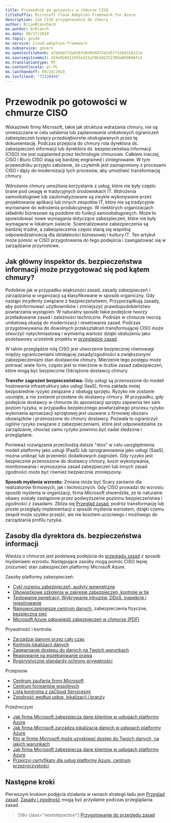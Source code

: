 ```yaml
---
title: Przewodnik po gotowości w chmurze CISO
titleSuffix: Microsoft Cloud Adoption Framework for Azure
description: Jak CISO przygotowanie do chmury
author: BrianBlanchard
ms.author: brblanch
ms.date: 09/17/2019
ms.topic: guide
ms.service: cloud-adoption-framework
ms.subservice: govern
ms.openlocfilehash: afde9af7da83bfd8d95847542d5f7236d318121e
ms.sourcegitcommit: d19e026d119fbe221a78b10225230da8b9666fe1
ms.translationtype: MT
ms.contentlocale: pl-PL
ms.lasthandoff: 09/24/2019
ms.locfileid: "71220446"
---
```

# <a name="ciso-cloud-readiness-guide"></a>Przewodnik po gotowości w chmurze CISO

Wskazówki firmy Microsoft, takie jak struktura wdrażania chmury, nie są umieszczane w celu ustalenia lub zaplanowania unikatowych ograniczeń zabezpieczeń tysięcy przedsiębiorstw obsługiwanych przez tę dokumentację. Podczas przejścia do chmury rola dyrektora ds. zabezpieczeń informacji lub dyrektora ds. bezpieczeństwa informacji (CISO) nie jest supplanted przez technologie chmurowe. Całkiem inaczej, CISO i Biuro CISO stają się bardziej engrained i zintegrowane. W tym przewodniku przyjęto założenie, że czytelnik jest zaznajomiony z procesami CISO i dąży do modernizacji tych procesów, aby umożliwić transformację chmury.

Wdrożenie chmury umożliwia korzystanie z usług, które nie były często brane pod uwagę w tradycyjnych środowiskach IT. Wdrożenia samoobsługowe lub zautomatyzowane są zwykle wykonywane przez projektowanie aplikacji lub innych zespołów IT, które nie są tradycyjnie wyrównane do wdrożenia produkcyjnego. W niektórych organizacjach składniki biznesowe są podobne do funkcji samoobsługowych. Może to spowodować nowe wymagania dotyczące zabezpieczeń, które nie były wymagane w lokalnym świecie. Scentralizowane zabezpieczenia są bardziej trudne, a zabezpieczenia często staną się wspólną odpowiedzialnością dla działalności biznesowej i kultury IT. Ten artykuł może pomóc w CISO przygotowania do tego podejścia i zaangażować się w zarządzanie przyrostowe.

<!-- markdownlint-disable MD026 -->

## <a name="how-can-a-ciso-prepare-for-the-cloud"></a>Jak główny inspektor ds. bezpieczeństwa informacji może przygotować się pod kątem chmury?

Podobnie jak w przypadku większości zasad, zasady zabezpieczeń i zarządzania w organizacji są klasyfikowane w sposób organiczny. Gdy nastąpi incydenty związane z bezpieczeństwem, Przyporządkują zasady, aby poinformować użytkowników i zmniejszyć prawdopodobieństwo powtarzania wystąpień. W naturalny sposób takie podejście tworzy przeładowanie zasad i zależności techniczne. Podróże w chmurze tworzą unikatową okazję do modernizacji i resetowania zasad. Podczas przygotowywania do dowolnych przekształceń transformującej CISO może stworzyć natychmiastową i wymierną wartość dzięki obsłużeniu jako podstawowy uczestnik projektu w [przeglądzie zasad](./cloud-policy-review.md).

W takim przeglądzie rolą CISO jest utworzenie bezpiecznej równowagi między ograniczeniami istniejącej zasady/zgodności a zwiększonymi zabezpieczeniami stan dostawców chmury. Mierzenie tego postępu może potrwać wiele form, często jest to mierzone w liczbie zasad zabezpieczeń, które mogą być bezpiecznie Odciążone dostawcy chmury.

**Transfer zagrożeń bezpieczeństwa:** Gdy usługi są przenoszone do modeli hostowania infrastruktury jako usługi (IaaS), firma zakłada mniej bezpośrednie ryzyko związane z obsługą sprzętu. Ryzyko nie zostanie usunięte, a nie zostanie przesłane do dostawcy chmury. W przypadku, gdy podejście dostawcy w chmurze do aprowizacji sprzętu zapewnia ten sam poziom ryzyka, w przypadku bezpiecznego powtarzalnego procesu ryzyko wykonania aprowizacji sprzętowej jest usuwane z firmowej obszaru obowiązków i przenoszone do chmury dostawcy. Pozwala to ograniczyć ogólne ryzyko związane z zabezpieczeniami, które jest odpowiedzialne za zarządzanie, chociaż samo ryzyko powinno być nadal śledzone i przeglądane.

Ponieważ rozwiązania przechodzą dalsze "stos" w celu uwzględnienia modeli platformy jako usługi (PaaS) lub oprogramowania jako usługi (SaaS), można uniknąć lub przenieść dodatkowych zagrożeń. Gdy ryzyko jest bezpiecznie przenoszone do dostawcy chmury, koszt wykonywania, monitorowania i wymuszania zasad zabezpieczeń lub innych zasad zgodności może być również bezpiecznie zmniejszony.

**Sposób myślenia wzrostu:** Zmiana może być Scary zarówno dla realizatorów firmowych, jak i technicznych. Gdy CISO prowadzi do wzrostu sposób myślenia w organizacji, firma Microsoft stwierdziła, że te naturalne obawy zostały zastąpione przez podwyższenie poziomu bezpieczeństwa i zgodności z zasadami. Zbliża się [Przegląd zasad](./cloud-policy-review.md), podróż transformację lub proste przeglądy implementacji z sposób myślenia wzrostem, dzięki czemu zespół może szybko przejść, ale nie kosztem uczciwego i możliwego do zarządzania profilu ryzyka.

## <a name="resources-for-the-chief-information-security-officer"></a>Zasoby dla dyrektora ds. bezpieczeństwa informacji

Wiedza o chmurze jest podstawą podejścia do [przeglądu zasad](./cloud-policy-review.md) z sposób myśleniaem wzrostu. Następujące zasoby mogą pomóc CISO lepiej zrozumieć stan zabezpieczeń platformy Microsoft Azure.

Zasoby platformy zabezpieczeń:

- [Cykl rozwoju zabezpieczeń, audyty wewnętrzne](https://www.microsoft.com/sdl)
- [Obowiązkowe szkolenia w zakresie zabezpieczeń, kontrole w tle](https://downloads.cloudsecurityalliance.org/star/self-assessment/StandardResponsetoRequestforInformationWindowsAzureSecurityPrivacy.docx)
- [Testowanie penetracji, Wykrywanie intruzów, DDoS, inspekcje i rejestrowanie](https://www.microsoft.com/trustcenter/Security/AuditingAndLogging)
- [Najnowocześniejsze centrum danych](https://www.microsoft.com/cloud-platform/global-datacenters), zabezpieczenia fizyczne, [bezpieczna sieć](https://docs.microsoft.com/azure/security/security-network-overview)
- [Microsoft Azure odpowiedź zabezpieczeń w chmurze (PDF)](https://aka.ms/SecurityResponsePaper)

Prywatność i kontrola:

- [Zarządzaj danymi przez cały czas](https://www.microsoft.com/trustcenter/Privacy/You-own-your-data)
- [Kontrola lokalizacji danych](https://www.microsoft.com/trustcenter/Privacy/Where-your-data-is-located)
- [Zapewnianie dostępu do danych na Twoich warunkach](https://www.microsoft.com/trustcenter/Privacy/Who-can-access-your-data-and-on-what-terms)
- [Reagowanie na egzekwowanie prawa](https://www.microsoft.com/trustcenter/Privacy/Responding-to-govt-agency-requests-for-customer-data)
- [Rygorystyczne standardy ochrony prywatności](https://www.microsoft.com/TrustCenter/Privacy/We-set-and-adhere-to-stringent-standards)

Przepisów

- [Centrum zaufania firmy Microsoft](https://www.microsoft.com/trustcenter/default.aspx)
- [Centrum formantów wspólnych](https://www.microsoft.com/trustcenter/Common-Controls-Hub)
- [Lista kontrolna z zaCloud Servicesmi](https://www.microsoft.com/trustcenter/Compliance/Due-Diligence-Checklist)
- [Zgodność według usług, lokalizacji i branży](https://www.microsoft.com/trustcenter/Compliance/default.aspx)

Przeźroczyst

- [Jak firma Microsoft zabezpiecza dane klientów w usługach platformy Azure](https://www.microsoft.com/trustcenter/Transparency/default.aspx)
- [Jak firma Microsoft zarządza lokalizacją danych w usługach platformy Azure](https://azuredatacentermap.azurewebsites.net)
- [Kto w firmie Microsoft może uzyskiwać dostęp do Twoich danych, na jakich warunkach](https://www.microsoft.com/trustcenter/Privacy/Who-can-access-your-data-and-on-what-terms)
- [Jak firma Microsoft zabezpiecza dane klientów w usługach platformy Azure](https://www.microsoft.com/trustcenter/Transparency/default.aspx)
- [Przejrzyj certyfikaty dla usług platformy Azure, centrum przezroczystości](https://www.microsoft.com/trustcenter/Compliance/default.aspx)

## <a name="next-steps"></a>Następne kroki

Pierwszym krokiem podjęcia działania w ramach strategii ładu jest [Przegląd zasad](./cloud-policy-review.md). [Zasady i zgodność](./index.md) mogą być przydatne podczas przeglądania zasad.

> [!div class="nextstepaction"]
> [Przygotowanie do przeglądu zasad](./cloud-policy-review.md)
